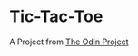 # Tic-Tac-Toe
A Project from [The Odin Project](https://www.theodinproject.com/lessons/node-path-javascript-tic-tac-toe)
